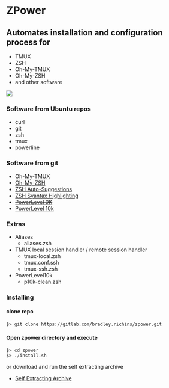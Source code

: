 # ZPower

## Automates installation and configuration process for #
- TMUX
- ZSH
- Oh-My-TMUX
- Oh-My-ZSH
- and other software

![](https://gitlab.com/bradley.richins/zpower/raw/master/Screenshot.png)

### Software from Ubuntu repos #
- curl
- git
- zsh
- tmux
- powerline

### Software from git #
- [Oh-My-TMUX](https://github.com/gpakosz/.tmux.git)
- [Oh-My-ZSH](https://github.com/robbyrussell/oh-my-zsh.git)
- [ZSH Auto-Suggestions](https://github.com/zsh-users/zsh-autosuggestions.git)
- [ZSH Syantax Highlighting](https://github.com/zsh-users/zsh-syntax-highlighting.git)
- ~~[PowerLevel 9K](https://github.com/bhilburn/powerlevel9k.git)~~
- [PowerLevel 10k](https://github.com/romkatv/powerlevel10k)

### Extras #
- Aliases
  - aliases.zsh
- TMUX local session handler / remote session handler
  - tmux-local.zsh
  - tmux.conf.ssh
  - tmux-ssh.zsh
- PowerLevel10k
  - p10k-clean.zsh

### Installing #

#### clone repo #
```
$> git clone https://gitlab.com/bradley.richins/zpower.git
```

#### Open zpower directory and execute #
```
$> cd zpower
$> ./install.sh
```
or download and run the self extracting archive

- [Self Extracting Archive](https://gitlab.com/bradley.richins/zpower/-/raw/master/zp-install-v2.run?inline=false)
